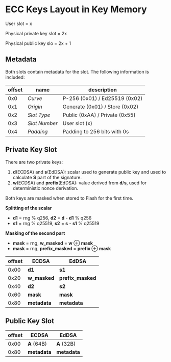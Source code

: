 # ECC Keys Layout in Key Memory

User slot = x

Physical private key slot = 2x

Physical public key slo = 2x + 1

## Metadata

Both slots contain metadata for the slot. The following information is included:

| offset | name | description |
| - | - | - |
| 0x0 | *Curve* | P-256 (0x01) / Ed25519 (0x02) |
| 0x1 | *Origin* | Generate (0x01) / Store (0x02) |
| 0x2 | *Slot Type* | Public (0xAA) / Private (0x55) |
| 0x3 | *Slot Number* | User slot (x) |
| 0x4 | *Padding* | Padding to 256 bits with 0s |

## Private Key Slot

There are two private keys:
1. **d**(ECDSA) and **s**(EdDSA): scalar used to generate public key and used to calculate **S**
part of the signature.
2. **w**(ECDSA) and **prefix**(EdDSA): value derived from **d**/**s**, used for deterministic
nonce derivation.

Both keys are masked when stored to Flash for the first time.

**Splitting of the scalar**

- **d1** = rng \% q256, **d2** = **d** - **d1** \% q256
- **s1** = rng \% q25519, **s2** = **s** - **s1** \% q25519

**Masking of the second part**

- **mask** = rng, **w_masked** = **w** $\oplus$ **mask**
- **mask** = rng, **prefix_masked** = **prefix** $\oplus$ **mask**

| offset | ECDSA | EdDSA |
| - | - | - |
| 0x00 | **d1** | **s1** |
| 0x20 | **w_masked** | **prefix_masked** |
| 0x40 | **d2** | **s2** |
| 0x60 | **mask** | **mask** |
| 0x80 | **metadata** | **metadata** |

## Public Key Slot

| offset | ECDSA | EdDSA |
| - | - | - |
| 0x00 | **A** (64B) | **A** (32B) |
| 0x80 | **metadata** | **metadata** |

